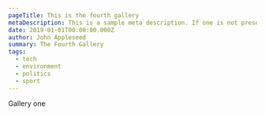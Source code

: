 ```yaml
---
pageTitle: This is the fourth gallery
metaDescription: This is a sample meta description. If one is not present in your page/post's front matter, the default metadata.desciption will be used instead.
date: 2019-01-01T00:00:00.000Z
author: John Appleseed
summary: The Fourth Gallery
tags:
  - tech
  - environment
  - politics
  - sport
---
```


Gallery one
